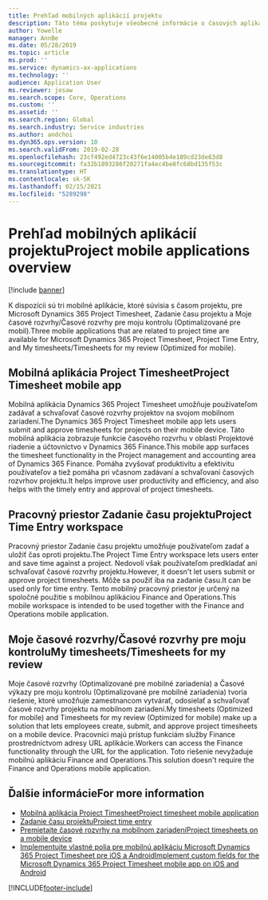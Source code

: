 ```yaml
---
title: Prehľad mobilných aplikácií projektu
description: Táto téma poskytuje všeobecné informácie o časových aplikáciách projektu pre Microsoft Dynamics 365 Project Timesheet, Zadanie času projektu a Moje časové rozvrhy/Časové rozvrhy, ktoré sú k dispozícii na mobilnom zariadení.
author: Yowelle
manager: AnnBe
ms.date: 05/28/2019
ms.topic: article
ms.prod: ''
ms.service: dynamics-ax-applications
ms.technology: ''
audience: Application User
ms.reviewer: josaw
ms.search.scope: Core, Operations
ms.custom: ''
ms.assetid: ''
ms.search.region: Global
ms.search.industry: Service industries
ms.author: andchoi
ms.dyn365.ops.version: 10
ms.search.validFrom: 2019-02-28
ms.openlocfilehash: 23cf492ed4723c43f6e14005b4e189cd23de63d8
ms.sourcegitcommit: fa32b1893286f20271fa4ec4be8fc68bd135f53c
ms.translationtype: HT
ms.contentlocale: sk-SK
ms.lasthandoff: 02/15/2021
ms.locfileid: "5289298"
---
```

# <a name="project-mobile-applications-overview"></a><span data-ttu-id="5e432-103">Prehľad mobilných aplikácií projektu</span><span class="sxs-lookup"><span data-stu-id="5e432-103">Project mobile applications overview</span></span>

[!include [banner](../includes/banner.md)]

<span data-ttu-id="5e432-104">K dispozícii sú tri mobilné aplikácie, ktoré súvisia s časom projektu, pre Microsoft Dynamics 365 Project Timesheet, Zadanie času projektu a Moje časové rozvrhy/Časové rozvrhy pre moju kontrolu (Optimalizované pre mobil).</span><span class="sxs-lookup"><span data-stu-id="5e432-104">Three mobile applications that are related to project time are available for Microsoft Dynamics 365 Project Timesheet, Project Time Entry, and My timesheets/Timesheets for my review (Optimized for mobile).</span></span>

## <a name="project-timesheet-mobile-app"></a><span data-ttu-id="5e432-105">Mobilná aplikácia Project Timesheet</span><span class="sxs-lookup"><span data-stu-id="5e432-105">Project Timesheet mobile app</span></span>

<span data-ttu-id="5e432-106">Mobilná aplikácia Dynamics 365 Project Timesheet umožňuje používateľom zadávať a schvaľovať časové rozvrhy projektov na svojom mobilnom zariadení.</span><span class="sxs-lookup"><span data-stu-id="5e432-106">The Dynamics 365 Project Timesheet mobile app lets users submit and approve timesheets for projects on their mobile device.</span></span> <span data-ttu-id="5e432-107">Táto mobilná aplikácia zobrazuje funkcie časového rozvrhu v oblasti Projektové riadenie a účtovníctvo v Dynamics 365 Finance.</span><span class="sxs-lookup"><span data-stu-id="5e432-107">This mobile app surfaces the timesheet functionality in the Project management and accounting area of Dynamics 365 Finance.</span></span> <span data-ttu-id="5e432-108">Pomáha zvyšovať produktivitu a efektivitu používateľov a tiež pomáha pri včasnom zadávaní a schvaľovaní časových rozvrhov projektu.</span><span class="sxs-lookup"><span data-stu-id="5e432-108">It helps improve user productivity and efficiency, and also helps with the timely entry and approval of project timesheets.</span></span>

## <a name="project-time-entry-workspace"></a><span data-ttu-id="5e432-109">Pracovný priestor Zadanie času projektu</span><span class="sxs-lookup"><span data-stu-id="5e432-109">Project Time Entry workspace</span></span>

<span data-ttu-id="5e432-110">Pracovný priestor Zadanie času projektu umožňuje používateľom zadať a uložiť čas oproti projektu.</span><span class="sxs-lookup"><span data-stu-id="5e432-110">The Project Time Entry workspace lets users enter and save time against a project.</span></span> <span data-ttu-id="5e432-111">Nedovolí však používateľom predkladať ani schvaľovať časové rozvrhy projektu.</span><span class="sxs-lookup"><span data-stu-id="5e432-111">However, it doesn't let users submit or approve project timesheets.</span></span> <span data-ttu-id="5e432-112">Môže sa použiť iba na zadanie času.</span><span class="sxs-lookup"><span data-stu-id="5e432-112">It can be used only for time entry.</span></span> <span data-ttu-id="5e432-113">Tento mobilný pracovný priestor je určený na spoločné použitie s mobilnou aplikáciou Finance and Operations.</span><span class="sxs-lookup"><span data-stu-id="5e432-113">This mobile workspace is intended to be used together with the Finance and Operations mobile application.</span></span>

## <a name="my-timesheetstimesheets-for-my-review"></a><span data-ttu-id="5e432-114">Moje časové rozvrhy/Časové rozvrhy pre moju kontrolu</span><span class="sxs-lookup"><span data-stu-id="5e432-114">My timesheets/Timesheets for my review</span></span>

<span data-ttu-id="5e432-115">Moje časové rozvrhy (Optimalizované pre mobilné zariadenia) a Časové výkazy pre moju kontrolu (Optimalizované pre mobilné zariadenia) tvoria riešenie, ktoré umožňuje zamestnancom vytvárať, odosielať a schvaľovať časové rozvrhy projektu na mobilnom zariadení.</span><span class="sxs-lookup"><span data-stu-id="5e432-115">My timesheets (Optimized for mobile) and Timesheets for my review (Optimized for mobile) make up a solution that lets employees create, submit, and approve project timesheets on a mobile device.</span></span> <span data-ttu-id="5e432-116">Pracovníci majú prístup funkciám služby Finance prostredníctvom adresy URL aplikácie.</span><span class="sxs-lookup"><span data-stu-id="5e432-116">Workers can access the Finance functionality through the URL for the application.</span></span> <span data-ttu-id="5e432-117">Toto riešenie nevyžaduje mobilnú aplikáciu Finance and Operations.</span><span class="sxs-lookup"><span data-stu-id="5e432-117">This solution doesn't require the Finance and Operations mobile application.</span></span>

## <a name="for-more-information"></a><span data-ttu-id="5e432-118">Ďalšie informácie</span><span class="sxs-lookup"><span data-stu-id="5e432-118">For more information</span></span>

- [<span data-ttu-id="5e432-119">Mobilná aplikácia Project Timesheet</span><span class="sxs-lookup"><span data-stu-id="5e432-119">Project timesheet mobile application</span></span>](project-timesheet.md)
- [<span data-ttu-id="5e432-120">Zadanie času projektu</span><span class="sxs-lookup"><span data-stu-id="5e432-120">Project time entry</span></span>]( project-time-entry-mobile-workspace.md)
- [<span data-ttu-id="5e432-121">Premietajte časové rozvrhy na mobilnom zariadení</span><span class="sxs-lookup"><span data-stu-id="5e432-121">Project timesheets on a mobile device</span></span>](Mobile-timesheets.md)
- [<span data-ttu-id="5e432-122">Implementujte vlastné polia pre mobilnú aplikáciu Microsoft Dynamics 365 Project Timesheet pre iOS a Android</span><span class="sxs-lookup"><span data-stu-id="5e432-122">Implement custom fields for the Microsoft Dynamics 365 Project Timesheet mobile app on iOS and Android</span></span>](custom-fields-mobile.md)


[!INCLUDE[footer-include](../includes/footer-banner.md)]